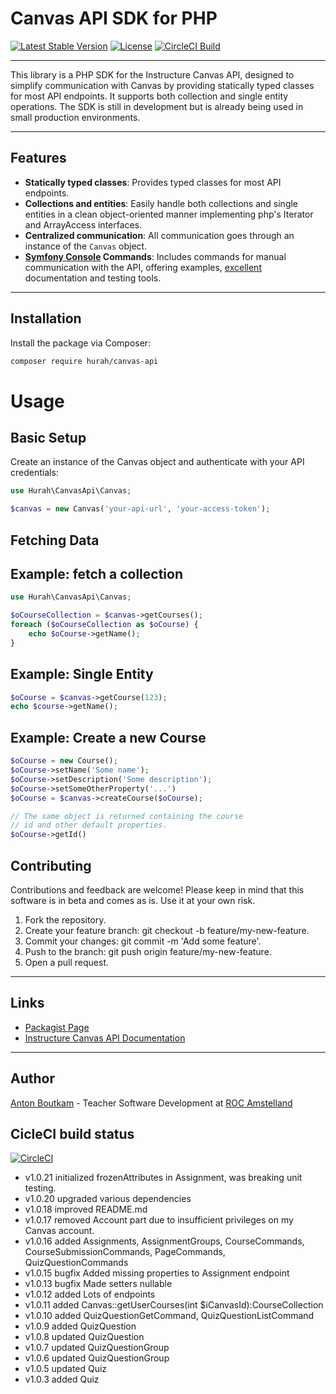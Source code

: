 # Canvas API SDK for PHP

[![Latest Stable Version](https://poser.pugx.org/hurah/canvas-api/v/stable)](https://packagist.org/packages/hurah/canvas-api)
[![License](https://poser.pugx.org/hurah/canvas-api/license)](https://packagist.org/packages/hurah/canvas-api)
[![CircleCI Build](https://poser.pugx.org/hurah/php-canvas-api/circleci)](https://packagist.org/packages/hurah/php-canvas-api)


---
This library is a PHP SDK for the Instructure Canvas API, designed to simplify 
communication with Canvas by providing statically typed classes for most API 
endpoints. It supports both collection and single entity operations. The SDK is 
still in development but is already being used in small production environments.

---

## Features

- **Statically typed classes**: Provides typed classes for most API endpoints.
- **Collections and entities**: Easily handle both collections and single entities in a clean object-oriented manner
  implementing php's Iterator and ArrayAccess interfaces.
- **Centralized communication**: All communication goes through an instance of the `Canvas` object.
- **[Symfony Console](https://symfony.com/doc/current/components/console.html) Commands**: Includes commands
  for manual communication with the API, offering
  examples, [excellent](https://symfony.com/doc/current/components/console.html)
  documentation and
  testing tools.

---

## Installation

Install the package via Composer:

```bash
composer require hurah/canvas-api
```

# Usage
## Basic Setup
Create an instance of the Canvas object and authenticate with your API credentials:

```php
use Hurah\CanvasApi\Canvas;

$canvas = new Canvas('your-api-url', 'your-access-token');
```

## Fetching Data

## Example: fetch a collection
```php
use Hurah\CanvasApi\Canvas;

$oCourseCollection = $canvas->getCourses();
foreach ($oCourseCollection as $oCourse) {
    echo $oCourse->getName();
}
```
## Example: Single Entity
```php
$oCourse = $canvas->getCourse(123);
echo $course->getName();
```

## Example: Create a new Course
```php
$oCourse = new Course();
$oCourse->setName('Some name');
$oCourse->setDescription('Some description');
$oCourse->setSomeOtherProperty('...')
$oCourse = $canvas->createCourse($oCourse);

// The same object is returned containing the course
// id and other default properties.
$oCourse->getId() 

```

## Contributing
Contributions and feedback are welcome! Please keep in mind that this software is in beta and comes as is. Use it at your own risk.

1. Fork the repository.
2. Create your feature branch: git checkout -b feature/my-new-feature.
3. Commit your changes: git commit -m 'Add some feature'.
4. Push to the branch: git push origin feature/my-new-feature.
5. Open a pull request.

***
## Links

* [Packagist Page](https://packagist.org/packages/hurah/canvas-api)
* [Instructure Canvas API Documentation](https://canvas.instructure.com/doc/api/)

***
## Author
[Anton Boutkam](https://antonboutkam.nl) - Teacher Software Development at [ROC Amstelland](https://www.rocva.nl/MBO-onderwijs/MBO-Colleges/MBO-College-Amstelland)

## CicleCI build status
[![CircleCI](https://dl.circleci.com/status-badge/img/gh/antonboutkam/php-canvas-api/tree/main.svg?style=svg)](https://dl.circleci.com/status-badge/redirect/gh/antonboutkam/php-canvas-api/tree/main)

- v1.0.21 initialized frozenAttributes in Assignment, was breaking unit testing.
- v1.0.20 upgraded various dependencies
- v1.0.18 improved README.md
- v1.0.17 removed Account part due to insufficient privileges on my Canvas account.
- v1.0.16 added Assignments, AssignmentGroups, CourseCommands, CourseSubmissionCommands, PageCommands, QuizQuestionCommands
- v1.0.15 bugfix Added missing properties to Assignment endpoint
- v1.0.13 bugfix Made setters nullable
- v1.0.12 added Lots of endpoints
- v1.0.11 added Canvas::getUserCourses(int $iCanvasId):CourseCollection
- v1.0.10 added QuizQuestionGetCommand, QuizQuestionListCommand
- v1.0.9 added QuizQuestion
- v1.0.8 updated QuizQuestion
- v1.0.7 updated QuizQuestionGroup
- v1.0.6 updated QuizQuestionGroup
- v1.0.5 updated Quiz
- v1.0.3 added Quiz